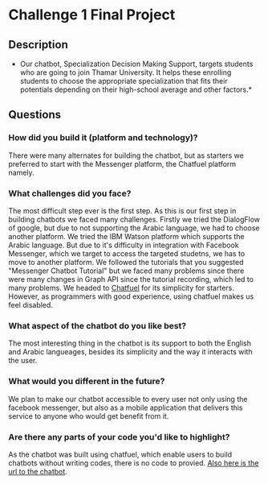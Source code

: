 # Challenge 1 Final Project

## Description

* Our chatbot, Specialization Decision Making Support, targets students who are going to join Thamar University. It helps these enrolling students to choose the appropriate specialization that fits their potentials depending on their high-school average and other factors.*

## Questions

### How did you build it (platform and technology)?

There were many alternates for building the chatbot, but as starters we preferred to start with the Messenger platform, the Chatfuel platform namely.


### What challenges did you face?

The most difficult step ever is the first step. As this is our first step in building chatbots we faced many challenges. Firstly we tried the DialogFlow of google, but due to not supporting the Arabic language, we had to choose another platform.
We tried the IBM Watson platform which supports the Arabic language. But due to it's difficulty in integration with Facebook Messenger, which we target to access the targeted studetns, we has to move to another platform. We followed the tutorials that you suggested "Messenger Chatbot Tutorial" but we faced many problems since there were many changes in Graph API since the tutorial recording, which led to many problems. We headed to [Chatfuel](https://chatfuel.com) for its simplicity for starters.
However, as programmers with good experience, using chatfuel makes us feel disabled.

### What aspect of the chatbot do you like best? 

The most interesting thing in the chatbot is its support to both the English and Arabic langueages, besides its simplicity and the way it interacts with the user. 

### What would you different in the future? 

We plan to make our chatbot accessible to every user not only using the facebook messenger, but also as a mobile application that delivers this service to anyone who would get benefit from it.

### Are there any parts of your code you'd like to highlight?

As the chatbot was built using chatfuel, which enable users to build chatbots without writing codes, there is no code to provied. 
 [Also here is the url to the chatbot](https://www.facebook.com/Specialization-Decision-Making-Support-128588091187669/).

